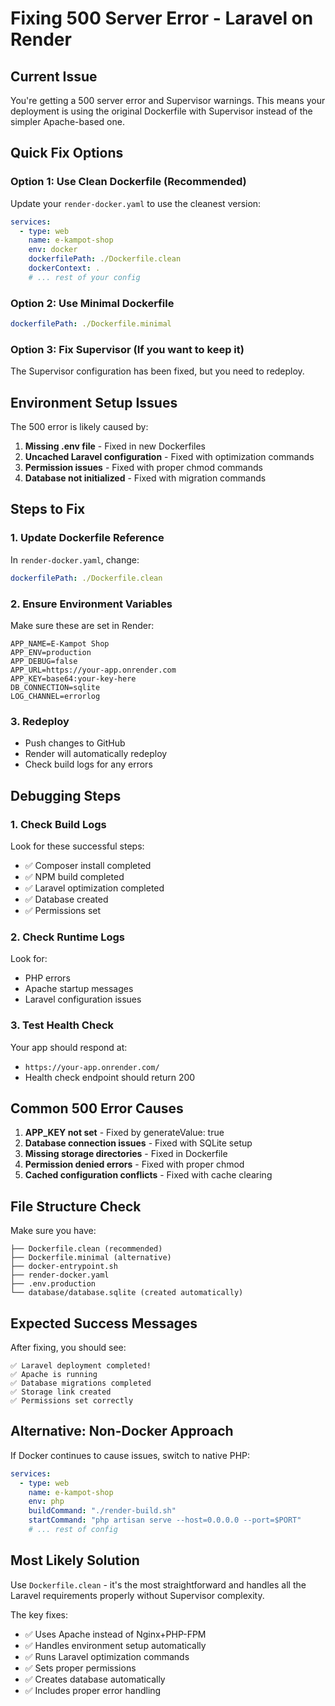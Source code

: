 # Fixing 500 Server Error - Laravel on Render

## Current Issue
You're getting a 500 server error and Supervisor warnings. This means your deployment is using the original Dockerfile with Supervisor instead of the simpler Apache-based one.

## Quick Fix Options

### Option 1: Use Clean Dockerfile (Recommended)
Update your `render-docker.yaml` to use the cleanest version:

```yaml
services:
  - type: web
    name: e-kampot-shop
    env: docker
    dockerfilePath: ./Dockerfile.clean
    dockerContext: .
    # ... rest of your config
```

### Option 2: Use Minimal Dockerfile
```yaml
dockerfilePath: ./Dockerfile.minimal
```

### Option 3: Fix Supervisor (If you want to keep it)
The Supervisor configuration has been fixed, but you need to redeploy.

## Environment Setup Issues

The 500 error is likely caused by:

1. **Missing .env file** - Fixed in new Dockerfiles
2. **Uncached Laravel configuration** - Fixed with optimization commands
3. **Permission issues** - Fixed with proper chmod commands
4. **Database not initialized** - Fixed with migration commands

## Steps to Fix

### 1. Update Dockerfile Reference
In `render-docker.yaml`, change:
```yaml
dockerfilePath: ./Dockerfile.clean
```

### 2. Ensure Environment Variables
Make sure these are set in Render:
```
APP_NAME=E-Kampot Shop
APP_ENV=production
APP_DEBUG=false
APP_URL=https://your-app.onrender.com
APP_KEY=base64:your-key-here
DB_CONNECTION=sqlite
LOG_CHANNEL=errorlog
```

### 3. Redeploy
- Push changes to GitHub
- Render will automatically redeploy
- Check build logs for any errors

## Debugging Steps

### 1. Check Build Logs
Look for these successful steps:
- ✅ Composer install completed
- ✅ NPM build completed
- ✅ Laravel optimization completed
- ✅ Database created
- ✅ Permissions set

### 2. Check Runtime Logs
Look for:
- PHP errors
- Apache startup messages
- Laravel configuration issues

### 3. Test Health Check
Your app should respond at:
- `https://your-app.onrender.com/`
- Health check endpoint should return 200

## Common 500 Error Causes

1. **APP_KEY not set** - Fixed by generateValue: true
2. **Database connection issues** - Fixed with SQLite setup
3. **Missing storage directories** - Fixed in Dockerfile
4. **Permission denied errors** - Fixed with proper chmod
5. **Cached configuration conflicts** - Fixed with cache clearing

## File Structure Check

Make sure you have:
```
├── Dockerfile.clean (recommended)
├── Dockerfile.minimal (alternative)
├── docker-entrypoint.sh
├── render-docker.yaml
├── .env.production
└── database/database.sqlite (created automatically)
```

## Expected Success Messages

After fixing, you should see:
```
✅ Laravel deployment completed!
✅ Apache is running
✅ Database migrations completed
✅ Storage link created
✅ Permissions set correctly
```

## Alternative: Non-Docker Approach

If Docker continues to cause issues, switch to native PHP:

```yaml
services:
  - type: web
    name: e-kampot-shop
    env: php
    buildCommand: "./render-build.sh"
    startCommand: "php artisan serve --host=0.0.0.0 --port=$PORT"
    # ... rest of config
```

## Most Likely Solution

Use `Dockerfile.clean` - it's the most straightforward and handles all the Laravel requirements properly without Supervisor complexity.

The key fixes:
- ✅ Uses Apache instead of Nginx+PHP-FPM
- ✅ Handles environment setup automatically
- ✅ Runs Laravel optimization commands
- ✅ Sets proper permissions
- ✅ Creates database automatically
- ✅ Includes proper error handling
